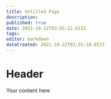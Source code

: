 ```yaml
---
title: Untitled Page
description: 
published: true
date: 2021-10-22T03:55:12.615Z
tags: 
editor: markdown
dateCreated: 2021-10-22T03:55:10.857Z
---
```


# Header
Your content here